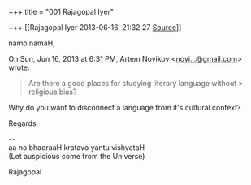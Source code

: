 +++
title = "001 Rajagopal Iyer"

+++
[[Rajagopal Iyer	2013-06-16, 21:32:27 [Source](https://groups.google.com/g/samskrita/c/F9wJ0K_mOgA)]]



namo namaH,

  

  
  

On Sun, Jun 16, 2013 at 6:31 PM, Artem Novikov \<[novi...@gmail.com]()\> wrote:  
  

> Are there a good places for studying literary language without > religious bias?  

  

Why do you want to disconnect a language from it's cultural context?  
  

Regards  

  
--  
aa no bhadraaH kratavo yantu vishvataH  
(Let auspicious come from the Universe)  
  
Rajagopal

